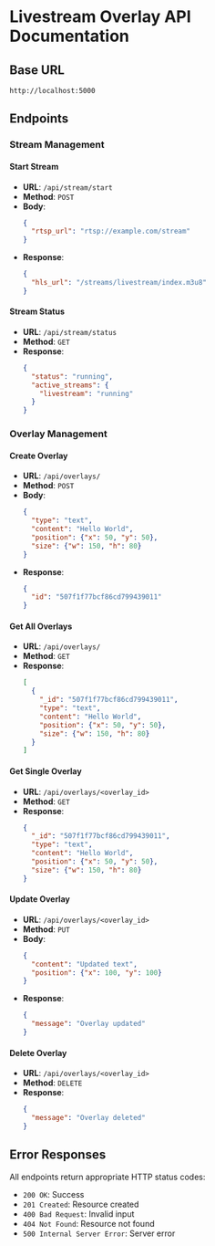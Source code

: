 # Livestream Overlay API Documentation

## Base URL
`http://localhost:5000`

## Endpoints

### Stream Management

#### Start Stream
- **URL**: `/api/stream/start`
- **Method**: `POST`
- **Body**:
  ```json
  {
    "rtsp_url": "rtsp://example.com/stream"
  }
  ```
- **Response**:
  ```json
  {
    "hls_url": "/streams/livestream/index.m3u8"
  }
  ```

#### Stream Status
- **URL**: `/api/stream/status`
- **Method**: `GET`
- **Response**:
  ```json
  {
    "status": "running",
    "active_streams": {
      "livestream": "running"
    }
  }
  ```

### Overlay Management

#### Create Overlay
- **URL**: `/api/overlays/`
- **Method**: `POST`
- **Body**:
  ```json
  {
    "type": "text",
    "content": "Hello World",
    "position": {"x": 50, "y": 50},
    "size": {"w": 150, "h": 80}
  }
  ```
- **Response**:
  ```json
  {
    "id": "507f1f77bcf86cd799439011"
  }
  ```

#### Get All Overlays
- **URL**: `/api/overlays/`
- **Method**: `GET`
- **Response**:
  ```json
  [
    {
      "_id": "507f1f77bcf86cd799439011",
      "type": "text",
      "content": "Hello World",
      "position": {"x": 50, "y": 50},
      "size": {"w": 150, "h": 80}
    }
  ]
  ```

#### Get Single Overlay
- **URL**: `/api/overlays/<overlay_id>`
- **Method**: `GET`
- **Response**:
  ```json
  {
    "_id": "507f1f77bcf86cd799439011",
    "type": "text",
    "content": "Hello World",
    "position": {"x": 50, "y": 50},
    "size": {"w": 150, "h": 80}
  }
  ```

#### Update Overlay
- **URL**: `/api/overlays/<overlay_id>`
- **Method**: `PUT`
- **Body**:
  ```json
  {
    "content": "Updated text",
    "position": {"x": 100, "y": 100}
  }
  ```
- **Response**:
  ```json
  {
    "message": "Overlay updated"
  }
  ```

#### Delete Overlay
- **URL**: `/api/overlays/<overlay_id>`
- **Method**: `DELETE`
- **Response**:
  ```json
  {
    "message": "Overlay deleted"
  }
  ```

## Error Responses
All endpoints return appropriate HTTP status codes:
- `200 OK`: Success
- `201 Created`: Resource created
- `400 Bad Request`: Invalid input
- `404 Not Found`: Resource not found
- `500 Internal Server Error`: Server error
